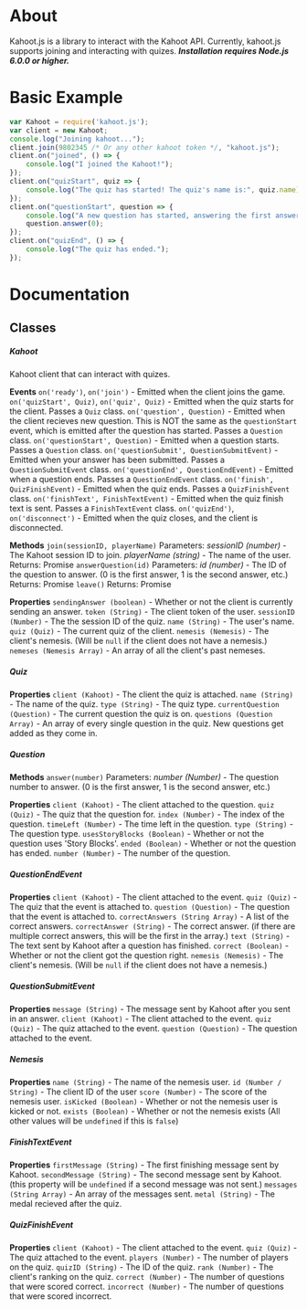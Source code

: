 # About
Kahoot.js is a library to interact with the Kahoot API. Currently, kahoot.js supports joining and interacting with quizes.
***Installation requires Node.js 6.0.0 or higher.***

# Basic Example
```js
var Kahoot = require('kahoot.js');
var client = new Kahoot;
console.log("Joining kahoot...");
client.join(9802345 /* Or any other kahoot token */, "kahoot.js");
client.on("joined", () => {
    console.log("I joined the Kahoot!");
});
client.on("quizStart", quiz => {
    console.log("The quiz has started! The quiz's name is:", quiz.name);
});
client.on("questionStart", question => {
    console.log("A new question has started, answering the first answer.");
    question.answer(0);
});
client.on("quizEnd", () => {
    console.log("The quiz has ended.");
});
```

# Documentation

## Classes

##### Kahoot 
Kahoot client that can interact with quizes.

**Events**
`on('ready')`, `on('join')` - Emitted when the client joins the game.
`on('quizStart', Quiz)`, `on('quiz', Quiz)` - Emitted when the quiz starts for the client. Passes a `Quiz` class.
`on('question', Question)` - Emitted when the client recieves new question. This is NOT the same as the `questionStart` event, which is emitted after the question has started. Passes a `Question` class.
`on('questionStart', Question)` - Emitted when a question starts. Passes a `Question` class.
`on('questionSubmit', QuestionSubmitEvent)` - Emitted when your answer has been submitted. Passes a `QuestionSubmitEvent` class.
`on('questionEnd', QuestionEndEvent)` - Emitted when a question ends. Passes a `QuestionEndEvent` class.
`on('finish', QuizFinishEvent)` - Emitted when the quiz ends. Passes a `QuizFinishEvent` class.
`on('finishText', FinishTextEvent)` - Emitted when the quiz finish text is sent. Passes a `FinishTextEvent` class.
`on('quizEnd')`, `on('disconnect')` - Emitted when the quiz closes, and the client is disconnected.

**Methods**
`join(sessionID, playerName)`
Parameters:
*sessionID (number)* - The Kahoot session ID to join.
*playerName (string)* - The name of the user.
Returns: Promise
`answerQuestion(id)`
Parameters:
*id (number)* - The ID of the question to answer. (0 is the first answer, 1 is the second answer, etc.)
Returns: Promise
`leave()`
Returns: Promise

**Properties**
`sendingAnswer (boolean)` - Whether or not the client is currently sending an answer.
`token (String)` - The client token of the user.
`sessionID (Number)` - The the session ID of the quiz.
`name (String)` - The user's name.
`quiz (Quiz)` - The current quiz of the client.
`nemesis (Nemesis)` - The client's nemesis. (Will be `null` if the client does not have a nemesis.)
`nemeses (Nemesis Array)` - An array of all the client's past nemeses.

##### Quiz

**Properties**
`client (Kahoot)` - The client the quiz is attached.
`name (String)` - The name of the quiz.
`type (String)` - The quiz type.
`currentQuestion (Question)` - The current question the quiz is on.
`questions (Question Array)` - An array of every single question in the quiz. New questions get added as they come in.

##### Question

**Methods**
`answer(number)`
Parameters:
*number (Number)* - The question number to answer. (0 is the first answer, 1 is the second answer, etc.)

**Properties**
`client (Kahoot)` - The client attached to the question.
`quiz (Quiz)` - The quiz that the question for.
`index (Number)` - The index of the question.
`timeLeft (Number)` - The time left in the question.
`type (String)` - The question type.
`usesStoryBlocks (Boolean)` - Whether or not the question uses 'Story Blocks'.
`ended (Boolean)` - Whether or not the question has ended.
`number (Number)` - The number of the question.

##### QuestionEndEvent

**Properties**
`client (Kahoot)` - The client attached to the event.
`quiz (Quiz)` - The quiz that the event is attached to.
`question (Question)` - The question that the event is attached to.
`correctAnswers (String Array)` - A list of the correct answers.
`correctAnswer (String)` - The correct answer. (if there are multiple correct answers, this will be the first in the array.)
`text (String)` - The text sent by Kahoot after a question has finished.
`correct (Boolean)` - Whether or not the client got the question right.
`nemesis (Nemesis)` - The client's nemesis. (Will be `null` if the client does not have a nemesis.)

##### QuestionSubmitEvent

**Properties**
`message (String)` - The message sent by Kahoot after you sent in an answer.
`client (Kahoot)` - The client attached to the event.
`quiz (Quiz)` - The quiz attached to the event.
`question (Question)` - The question attached to the event.

##### Nemesis

**Properties**
`name (String)` - The name of the nemesis user.
`id (Number / String)` - The client ID of the user
`score (Number)` - The score of the nemesis user.
`isKicked (Boolean)` - Whether or not the nemesis user is kicked or not.
`exists (Boolean)` - Whether or not the nemesis exists (All other values will be `undefined` if this is `false`)

##### FinishTextEvent

**Properties**
`firstMessage (String)` - The first finishing message sent by Kahoot.
`secondMessage (String)` - The second message sent by Kahoot. (this property will be `undefined` if a second message was not sent.)
`messages (String Array)` - An array of the messages sent.
`metal (String)` - The medal recieved after the quiz.

##### QuizFinishEvent

**Properties**
`client (Kahoot)` - The client attached to the event.
`quiz (Quiz)` - The quiz attached to the event.
`players (Number)` - The number of players on the quiz.
`quizID (String)` - The ID of the quiz.
`rank (Number)` - The client's ranking on the quiz.
`correct (Number)` - The number of questions that were scored correct.
`incorrect (Number)` - The number of questions that were scored incorrect.
